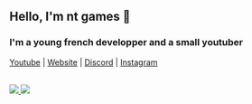 ## Hello, I'm nt games  👋

### I'm a young french developper and a small youtuber 

<p align='centre'>
  <a href="https://www.youtube.com/c/nt-games-ytb">Youtube</a> |
  <a href="http://nt-games-site.000webhostapp.com/">Website</a> |
  <a href="https://discord.com/invite/nk22HmUDJC">Discord</a> |
  <a href="https://www.instagram.com/nicolas__tr/ ">Instagram</a>
</p>

<p align="centre"><br>
  <a href="https://github.com/nt-games-ytb">
    <img src="https://lanyard-profile-readme.vercel.app/api/414544260956946432"/>
    <img src="https://lanyard-profile-readme.vercel.app/api/714791613980737537"/>
  </a>
</p>
